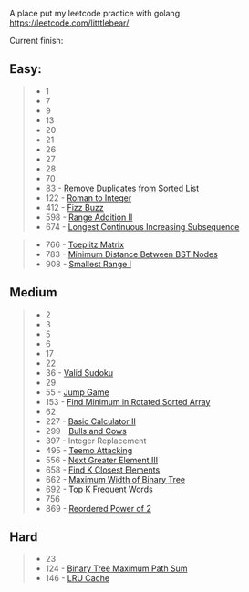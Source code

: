 A place put my leetcode practice with golang
https://leetcode.com/litttlebear/

Current finish:

Easy:
---------------
> * 1
> * 7
> * 9
> * 13 
> * 20
> * 21
> * 26
> * 27
> * 28
> * 70
> * 83 - [Remove Duplicates from Sorted List](https://leetcode.com/problems/remove-duplicates-from-sorted-list)
> * 122 - [Roman to Integer](https://leetcode.com/problems/roman-to-integer/)
> * 412 - [Fizz Buzz](https://leetcode.com/problems/fizz-buzz/)
> * 598 - [Range Addition II](https://leetcode.com/problems/range-addition-ii/)
> * 674 - [Longest Continuous Increasing Subsequence](https://leetcode.com/problems/longest-continuous-increasing-subsequence)

> * 766 - [Toeplitz Matrix](https://leetcode.com/problems/toeplitz-matrix/description/)
> * 783 - [Minimum Distance Between BST Nodes](https://leetcode.com/problems/minimum-distance-between-bst-nodes/description/)
> * 908 - [Smallest Range I](https://leetcode.com/problems/smallest-range-i/)

Medium
---------------
> * 2
> * 3
> * 5
> * 6
> * 17
> * 22
> * 36 - [Valid Sudoku](https://leetcode.com/problems/valid-sudoku/)
> * 29
> * 55 - [Jump Game](https://leetcode.com/problems/jump-game)
> * 153 - [Find Minimum in Rotated Sorted Array](https://leetcode.com/problems/find-minimum-in-rotated-sorted-array/)
> * 62
> * 227 - [Basic Calculator II](https://leetcode.com/problems/basic-calculator-ii/description/)
> * 299 - [Bulls and Cows](https://leetcode.com/problems/bulls-and-cows/description/)
> * 397 - Integer Replacement
> * 495 - [Teemo Attacking](https://leetcode.com/problems/teemo-attacking/description/)
> * 556 - [Next Greater Element III](https://leetcode.com/problems/next-greater-element-iii/description/)
> * 658 - [Find K Closest Elements](https://leetcode.com/problems/find-k-closest-elements)
> * 662 - [Maximum Width of Binary Tree](https://leetcode.com/problems/maximum-width-of-binary-tree/description/)
> * 692 - [Top K Frequent Words](https://leetcode.com/problems/top-k-frequent-words/description/)
> * 756
> * 869 - [Reordered Power of 2](https://leetcode.com/problems/reordered-power-of-2)

Hard
---------------
> * 23
> * 124 - [Binary Tree Maximum Path Sum](https://leetcode.com/problems/binary-tree-maximum-path-sum)
> * 146 - [LRU Cache](https://leetcode.com/problems/lru-cache)
